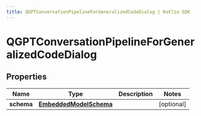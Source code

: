 ```yaml
---
title: QGPTConversationPipelineForGeneralizedCodeDialog | Kotlin SDK
---
```




# QGPTConversationPipelineForGeneralizedCodeDialog

## Properties
Name | Type | Description | Notes
------------ | ------------- | ------------- | -------------
**schema** | [**EmbeddedModelSchema**](EmbeddedModelSchema) |  |  [optional]




